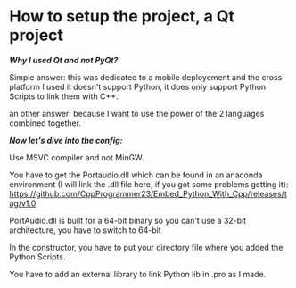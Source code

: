 # How to setup the project, a Qt project

_**Why I used Qt and not PyQt?**_

Simple answer: this was dedicated to a mobile deployement and the cross platform I used it doesn't support Python, it does only support Python Scripts to link them with C++.

an other answer: because I want to use the power of the 2 languages combined together.

_**Now let's dive into the config:**_

Use MSVC compiler and not MinGW.

You have to get the Portaudio.dll which can be found in an anaconda environment (I will link the .dll file here, if you got some problems getting it): 
https://github.com/CppProgrammer23/Embed_Python_With_Cpp/releases/tag/v1.0

PortAudio.dll is built for a 64-bit binary so you can't use a 32-bit architecture, you have to switch to 64-bit

In the constructor, you have to put your directory file where you added the Python Scripts.

You have to add an external library to link Python lib in .pro as I made.
